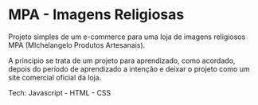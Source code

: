 # MPA - Imagens Religiosas

Projeto simples de um e-commerce para uma loja de imagens religiosos MPA (MIchelangelo Produtos Artesanais).

A principio se trata de um projeto para aprendizado, como acordado, depois do período de aprendizado a intenção e deixar o projeto como um site comercial oficial da loja.

Tech:
Javascript - HTML - CSS
